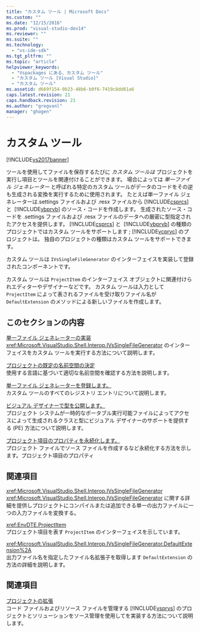 ```yaml
---
title: "カスタム ツール | Microsoft Docs"
ms.custom: ""
ms.date: "12/15/2016"
ms.prod: "visual-studio-dev14"
ms.reviewer: ""
ms.suite: ""
ms.technology: 
  - "vs-ide-sdk"
ms.tgt_pltfrm: ""
ms.topic: "article"
helpviewer_keywords: 
  - "Vspackages にある、カスタム ツール"
  - "カスタム ツール [Visual Studio]"
  - "カスタム ツール"
ms.assetid: d669f154-9b23-48b6-b9f6-7419c8dd61a6
caps.latest.revision: 21
caps.handback.revision: 21
ms.author: "gregvanl"
manager: "ghogen"
---
```

# カスタム ツール
[!INCLUDE[vs2017banner](../../code-quality/includes/vs2017banner.md)]

ツールを使用してファイルを保存するたびに  *カスタム ツールは* プロジェクトを実行し項目とツールを関連付けることができます。  場合によっては *単一ファイル ジェネレーター*  と呼ばれる特定のカスタム ツールがデータのコードをその逆も生成される変換を実行するために使用されます。  たとえば単一ファイル ジェネレーターは.settings ファイルおよび .resx ファイルから [!INCLUDE[csprcs](../../data-tools/includes/csprcs_md.md)] と  [!INCLUDE[vbprvb](../../code-quality/includes/vbprvb_md.md)] のソース・コードを作成します。  生成されたソース・コードを .settings ファイルおよび .resx ファイルのデータへの厳密に型指定されたアクセスを提供します。  [!INCLUDE[csprcs](../../data-tools/includes/csprcs_md.md)] と  [!INCLUDE[vbprvb](../../code-quality/includes/vbprvb_md.md)] の種類のプロジェクトではカスタム ツールをサポートします ; [!INCLUDE[vcprvc](../../debugger/includes/vcprvc_md.md)] のプロジェクトは。  独自のプロジェクトの種類はカスタム ツールをサポートできます。  
  
 カスタム ツールは `IVsSingleFileGenerator` のインターフェイスを実装して登録されたコンポーネントです。  
  
 カスタム ツールは `ProjectItem` のインターフェイス オブジェクトに関連付けられエディターやデザイナーなどです。  カスタム ツールは入力として `ProjectItem` によって表されるファイルを受け取りファイル名が `DefaultExtension` のメソッドによる新しいファイルを作成します。  
  
## このセクションの内容  
 [単一ファイル ジェネレーターの実装](../../extensibility/internals/implementing-single-file-generators.md)  
 <xref:Microsoft.VisualStudio.Shell.Interop.IVsSingleFileGenerator> のインターフェイスをカスタム ツールを実行する方法について説明します。  
  
 [プロジェクトの既定の名前空間の決定](../../misc/determining-the-default-namespace-of-a-project.md)  
 使用する言語に基づいて適切な名前空間を確認する方法を説明します。  
  
 [単一ファイル ジェネレーターを登録します。](../../extensibility/internals/registering-single-file-generators.md)  
 カスタム ツールのすべてのレジストリ エントリについて説明します。  
  
 [ビジュアル デザイナーで型を公開します。](../../extensibility/internals/exposing-types-to-visual-designers.md)  
 プロジェクト システムが一時的なポータブル実行可能ファイルによってアクセスによって生成されるクラスと型にビジュアル デザイナーのサポートを提供する \(PE\) 方法について説明します。  
  
 [プロジェクト項目のプロパティを永続化します。](../../extensibility/persisting-the-property-of-a-project-item.md)  
 プロジェクト ファイルでソース ファイルを作成するなど永続化する方法を示します。プロジェクト項目のプロパティ  
  
## 関連項目  
 <xref:Microsoft.VisualStudio.Shell.Interop.IVsSingleFileGenerator>  
 <xref:Microsoft.VisualStudio.Shell.Interop.IVsSingleFileGenerator> に関する詳細を提供しプロジェクトにコンパイルまたは追加できる単一の出力ファイルに一つの入力ファイルを変換する。  
  
 <xref:EnvDTE.ProjectItem>  
 プロジェクト項目を表す `ProjectItem` のインターフェイスを示しています。  
  
 <xref:Microsoft.VisualStudio.Shell.Interop.IVsSingleFileGenerator.DefaultExtension%2A>  
 出力ファイル名を指定したファイル名拡張子を取得します `DefaultExtension` の方法の詳細を説明します。  
  
## 関連項目  
 [プロジェクトの拡張](../../extensibility/extending-projects.md)  
 コード ファイルおよびリソース ファイルを管理する [!INCLUDE[vsprvs](../../code-quality/includes/vsprvs_md.md)] のプロジェクトとソリューションをソース管理を使用してを実装する方法について説明します。